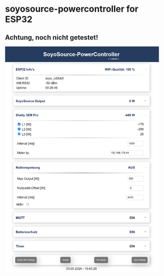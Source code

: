 # soyosource-powercontroller for ESP32

## Achtung, noch nicht getestet!

<img src="https://github.com/matlen67/soyosource-powercontroller-esp32/blob/main/image/webif_240503_1045.png" width="512"> 
